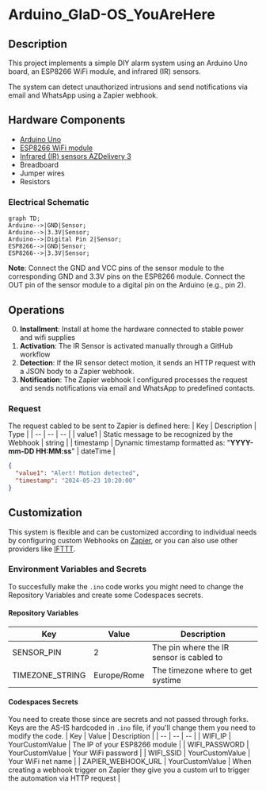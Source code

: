 # Arduino_GlaD-OS_YouAreHere

## Description
This project implements a simple DIY alarm system using an Arduino Uno board, an ESP8266 WiFi module, and infrared (IR) sensors. 

The system can detect unauthorized intrusions and send notifications via email and WhatsApp using a Zapier webhook.

## Hardware Components
* [Arduino Uno](https://www.amazon.it/Arduino-Uno-Rev3-Scheda-microcontrollore/dp/B008GRTSV6/ref=sr_1_5?__mk_it_IT=%C3%85M%C3%85%C5%BD%C3%95%C3%91&crid=12R6G0SPAI1A9&dib=eyJ2IjoiMSJ9.kPaRFcXvbWfmHADXnkXfVmSYEFp0GeeAS7LeKrYCcUxDu2xX62AKS1RFZiNy7q-MgOUBGqG1BTIcwybX-AFj1dG-3oj2H_9nl8i3E0fKqf09-V7vuiJeLowTxynOhFmLFxSEEf2e6nLhc6LmFKqvEHJ1qcYdvUY1bdHsc6oWY5boez7wc9w4DHJHGOZr65t80o74N0v3SsKdYc4Pp1TX-EeuEyLhu0bbTsHz8Yv0cRxp-ZgNwe1_Jwf_V62SsAGTpYwuEPF5OaHwDviPXGDwYwaKouHySJB6aXrQiorev8g.o0IDcGgfl6QQ8X0L8qzP7JyQdeT27jPopVWSx5Z2sDg&dib_tag=se&keywords=Arduino+Uno&qid=1716459286&sprefix=arduino+uno%2Caps%2C118&sr=8-5)
* [ESP8266 WiFi module](https://www.amazon.it/AZDelivery-ESP8266-adattatore-Breadboard-gratuito/dp/B072R6DPK7/ref=sr_1_5?__mk_it_IT=%C3%85M%C3%85%C5%BD%C3%95%C3%91&crid=3JA97EWGI7VSV&dib=eyJ2IjoiMSJ9.35oAY0VGEmhr2JYoJARmzwATfPeJWZyPc-r2j8K6TgqNxZkt8HjrjOBpbP5RMrNQTUUhV4e7A_XM3ic-vQHiW3WQT3bO11Y-ToeldHliBFLgKCOaF2kGkMs_xJUIBm1Xq34tmJA3dqn0SSVj8xRS03KR08O2K3S7ces6GBIQ-g2fnbGfeEQrFqksmmGwPujBFPq2ueAmdb11XYLfBTE6rhNwHNA0quu_4tG6rnN1Qzrh8WzGTgnfoqm8-DVUhDGHQlIM6JEFxz2WRYgnxm0mwIxOy7uZIWG3-sLFddpAB28.F1iJ-d5Go62DFueRVJ3R5CPOgTGYHuFwP0LDAgyroVc&dib_tag=se&keywords=ESP8266+WiFi+module&qid=1716459249&sprefix=esp8266+wifi+module%2Caps%2C181&sr=8-5)
* [Infrared (IR) sensors AZDelivery 3](https://www.amazon.it/AZDelivery-ultrasuoni-distanza-Raspberry-Abstandsensor/dp/B07D924JHT/ref=sr_1_5?crid=1GVJ3E7OTDHJQ&dib=eyJ2IjoiMSJ9.lQuxplvoPEFyttVUzGFcuGy1_e8DNZvPvLdHZ5f7izeQn4mO4qFq5Oyzfp8sPktd37W-IjXdXxHFMgjeMeN2DsAhM9WYUCF658ORuZoTq3J1qYq4gRe6KyOusM_AABJk2ZsxHoFkmEa09jeDsvc0D9vOwNbxGpvle63eHBAXUBegNvB0gnOE7OnzrDU_zDu71jjIlkO82K4OD6U2QamdHvbirRSIwVdu64sXm_FUyKvXLFy7HZezFXf4SP13pQgERAmk7Y66cTJlteLt5V3N3UISNydJE9dF4zdVtodbwTA.ln06M0V_fbHWGbMdJcv2dw_kRzZUAili90N8Nu04cb8&dib_tag=se&keywords=arduino%2Binfrared%2Bsensor&qid=1716458294&sprefix=arduino%2Binfr%2Caps%2C144&sr=8-5&th=1)
* Breadboard
* Jumper wires
* Resistors
### Electrical Schematic

```mermaid
graph TD;
Arduino-->|GND|Sensor;
Arduino-->|3.3V|Sensor;
Arduino-->|Digital Pin 2|Sensor;
ESP8266-->|GND|Sensor;
ESP8266-->|3.3V|Sensor;
```
**Note**: Connect the GND and VCC pins of the sensor module to the corresponding GND and 3.3V pins on the ESP8266 module. Connect the OUT pin of the sensor module to a digital pin on the Arduino (e.g., pin 2).

## Operations
0. **Installment**: Install at home the hardware connected to stable power and wifi supplies
1. **Activation**: The IR Sensor is activated manually through a GitHub workflow
2. **Detection**: If the IR sensor detect motion, it sends an HTTP request with a JSON body to a Zapier webhook.
3. **Notification**: The Zapier webhook I configured processes the request and sends notifications via email and WhatsApp to predefined contacts.

### Request
The request cabled to be sent to Zapier is defined here:
| Key | Description | Type |
| -- | -- | -- |
| value1 | Static message to be recognized by the Webhook | string |
| timestamp | Dynamic timestamp formatted as: "**YYYY-mm-DD HH:MM:ss**" | dateTime |

```json
{
  "value1": "Alert! Motion detected",
  "timestamp": "2024-05-23 10:20:00"
}
```
   
## Customization
This system is flexible and can be customized according to individual needs by configuring custom Webhooks on [Zapier](https://zapier.com/), or you can also use other providers like [IFTTT](https://ifttt.com/).

### Environment Variables and Secrets
To succesfully make the `.ino` code works you might need to change the Repository Variables and create some Codespaces secrets.
#### Repository Variables
| Key | Value | Description |
| -- | -- | -- |
| SENSOR_PIN | 2 | The pin where the IR sensor is cabled to |
| TIMEZONE_STRING | Europe/Rome | The timezone where to get systime |
#### Codespaces Secrets
You need to create those since are secrets and not passed through forks. Keys are the AS-IS hardcoded in `.ino` file, if you'll change them you need to modify the code.
| Key | Value | Description |
| -- | -- | -- |
| WIFI_IP | YourCustomValue | The IP of your ESP8266 module |
| WIFI_PASSWORD | YourCustomValue | Your WiFi password |
| WIFI_SSID | YourCustomValue | Your WiFi net name |
| ZAPIER_WEBHOOK_URL | YourCustomValue | When creating a webhook trigger on Zapier they give you a custom url to trigger the automation via HTTP request |

